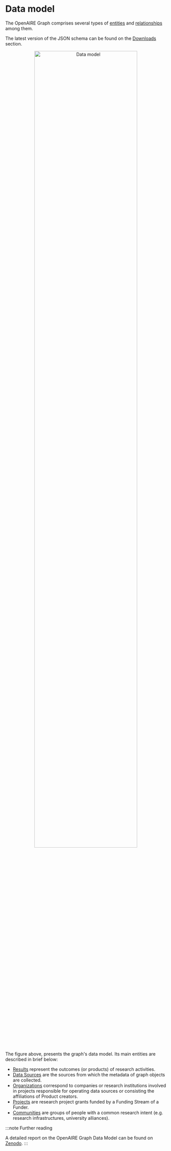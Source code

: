 # Data model

The OpenAIRE Graph comprises several types of [entities](../category/entities) and [relationships](/category/relationships) among them.

The latest version of the JSON schema can be found on the [Downloads](../downloads/full-graph) section.

<p align="center">
    <img loading="lazy" alt="Data model" src={require('../assets/img/data-model-2.png').default} width="80%" className="img_node_modules-@docusaurus-theme-classic-lib-theme-MDXComponents-Img-styles-module"/>
</p>

The figure above, presents the graph's data model. 
Its main entities are described in brief below:

* [Results](./entities/result) represent the outcomes (or products) of research activities.
* [Data Sources](./entities/data-source) are the sources from which the metadata of graph objects are collected. 
* [Organizations](./entities/organization) correspond to companies or research institutions involved in projects
responsible for operating data sources or consisting the affiliations of Product creators.
* [Projects](./entities/project) are research project grants funded by a Funding Stream of a Funder.
* [Communities](./entities/community) are groups of people with a common research intent (e.g. research infrastructures, university alliances).

:::note Further reading

A detailed report on the OpenAIRE Graph Data Model can be found on [Zenodo](https://zenodo.org/record/2643199).
:::

